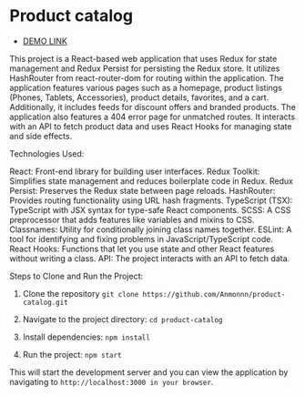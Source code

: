 # Product catalog
- [DEMO LINK](https://anmonnn.github.io/product-catalog/)

This project is a React-based web application that uses Redux for state management and Redux Persist for persisting the Redux store. It utilizes HashRouter from react-router-dom for routing within the application. The application features various pages such as a homepage, product listings (Phones, Tablets, Accessories), product details, favorites, and a cart. Additionally, it includes feeds for discount offers and branded products. The application also features a 404 error page for unmatched routes. It interacts with an API to fetch product data and uses React Hooks for managing state and side effects.

Technologies Used:

React: Front-end library for building user interfaces.
Redux Toolkit: Simplifies state management and reduces boilerplate code in Redux.
Redux Persist: Preserves the Redux state between page reloads.
HashRouter: Provides routing functionality using URL hash fragments.
TypeScript (TSX): TypeScript with JSX syntax for type-safe React components.
SCSS: A CSS preprocessor that adds features like variables and mixins to CSS.
Classnames: Utility for conditionally joining class names together.
ESLint: A tool for identifying and fixing problems in JavaScript/TypeScript code.
React Hooks: Functions that let you use state and other React features without writing a class.
API: The project interacts with an API to fetch data.

Steps to Clone and Run the Project:
1) Clone the repository
`git clone https://github.com/Anmonnn/product-catalog.git`

2) Navigate to the project directory:
`cd product-catalog`

3) Install dependencies:
`npm install`

4) Run the project:
`npm start`

This will start the development server and you can view the application by navigating to `http://localhost:3000 in your browser`.
